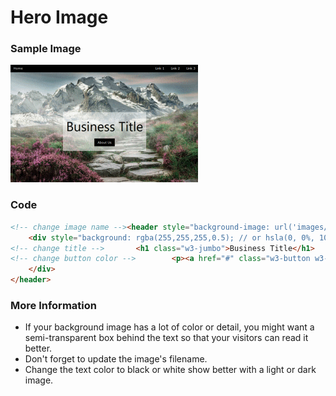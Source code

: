 # Hero Image
<!-- position: 4 -->

### Sample Image

![](https://raw.githubusercontent.com/GracefulForm/w3css-template-creator/refs/heads/master/pages/images/hero_banner_white.png)

### Code

```html
<!-- change image name --><header style="background-image: url('images/image-name.jpg'); min-height: 100%; background-position: center; background-size: cover;" class="bgimg w3-display-container">
	<div style="background: rgba(255,255,255,0.5); // or hsla(0, 0%, 100%, 0.5)" class="w3-display-middle w3-center w3-padding">
<!-- change title -->		<h1 class="w3-jumbo">Business Title</h1>
<!-- change button color -->		<p><a href="#" class="w3-button w3-black">About Us</a></p>
	</div>
</header>
```

### More Information

- If your background image has a lot of color or detail, you might want a semi-transparent box behind the text so that your visitors can read it better.
- Don't forget to update the image's filename.
- Change the text color to black or white show better with a light or dark image.
